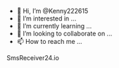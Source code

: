 - 👋 Hi, I’m @Kenny222615
- 👀 I’m interested in ...
- 🌱 I’m currently learning ...
- 💞️ I’m looking to collaborate on ...
- 📫 How to reach me ...

<!---
Kenny222615/Kenny222615 is a ✨ special ✨ repository because its `README.md` (this file) appears on your GitHub profile.
You can click the Preview link to take a look at your changes.
---> SmsReceiver24.io
